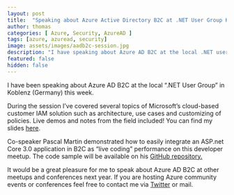 ```yaml
---
layout: post
title:  "Speaking about Azure Active Directory B2C at .NET User Group Koblenz"
author: thomas
categories: [ Azure, Security, AzureAD ]
tags: [azure, azuread, security]
image: assets/images/aadb2c-session.jpg
description: "I have speaking about Azure AD B2C at the local .NET user group. You can find my slides here."
featured: false
hidden: false
---
```


I have been speaking about Azure AD B2C at the local “.NET User Group” in Koblenz (Germany) this week.

During the session I’ve covered several topics of Microsoft’s cloud-based customer IAM solution such as architecture, use cases and customizing of policies. Live demos and notes from the field included! You can find my slides [here](https://github.com/Cloud-Architekt/meetups/blob/master/2019-12-11%20DNUGKoblenz-Manage-and-securing-AzureAD-B2C.pdf).

Co-speaker Pascal Martin demonstrated how to easily integrate an ASP.net Core 3.0 application in B2C as “live coding” performance on this developer meetup. The code sample will be available on his [GitHub repository.](https://github.com/obivandamme?tab=repositories)

It would be a great pleasure for me to speak about Azure AD B2C at other meetups and conferences next year. If you are hosting Azure community events or conferences feel free to contact me via [Twitter](http://twitter.com/thomas_live) or mail. 